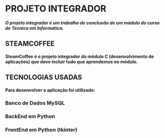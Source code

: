 # PROJETO INTEGRADOR
##### O projeto integrador é um trabalho de conclusão de um módulo do curso de Tecnico em Informatica.

## STEAMCOFFEE
#### SteamCoffee é o projeto integrador do módulo C (desenvolvimento de aplicações) que deve incluir tudo que aprendemos no módulo.

## TECNOLOGIAS USADAS 
#### Para desenvolver a aplicação foi utilizado:
### Banco de Dados MySQL
### BackEnd em Python
### FrontEnd em Python (tkinter)
